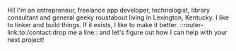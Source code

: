 Hi! I'm an entrepreneur, freelance app developer, technologist, library consultant and general geeky roustabout living in Lexington, Kentucky. I like to tinker and build things. If it exists, I like to make it better. ::router-link:to:/contact:drop me a line:: and let's figure out how I can help with your next project!
